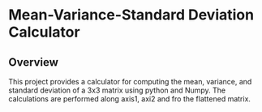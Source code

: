 # Mean-Variance-Standard Deviation Calculator

## Overview
This project provides a calculator for computing the mean, variance, and standard deviation of a 3x3 matrix using python and Numpy. The calculations are performed along axis1, axi2 and fro the flattened matrix.

